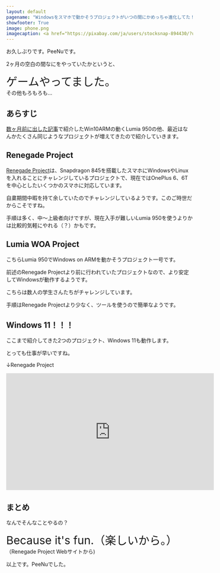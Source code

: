 ```yaml
---
layout: default
pagename: "Windowsをスマホで動かそうプロジェクトがいつの間にかめっちゃ進化してた！"
showfooter: True
image: phone.png
imagecaption: <a href="https://pixabay.com/ja/users/stocksnap-894430/?utm_source=link-attribution&amp;utm_medium=referral&amp;utm_campaign=image&amp;utm_content=2617704">StockSnap</a>による<a href="https://pixabay.com/ja/?utm_source=link-attribution&amp;utm_medium=referral&amp;utm_campaign=image&amp;utm_content=2617704">Pixabay</a>からの画像
---
```


お久しぶりです。PeeNuです。

2ヶ月の空白の間なにをやっていたかというと、

<div style="font-size:30px;">ゲームやってました。</div>
その他もろもろも…

## あらすじ

[数ヶ月前に出した記事](https://enthusiasticprogram.github.io/2020/12/17/smartphone-running-windows.html)で紹介したWin10ARMの動くLumia 950の他、最近はなんかたくさん同じようなプロジェクトが増えてきたので紹介していきます。

## Renegade Project

[Renegade Project](https://renegade-project.org/#/)は、Snapdragon 845を搭載したスマホにWindowsやLinuxを入れることにチャレンジしているプロジェクトで、現在ではOnePlus 6、6Tを中心としたいくつかのスマホに対応しています。

自粛期間中暇を持て余していたのでチャレンジしているようです。このご時世だからこそですね。

手順は多く、中〜上級者向けですが、現在入手が難しいLumia 950を使うよりかは比較的気軽にやれる（？）かもです。

## Lumia WOA Project

こちらLumia 950でWindows on ARMを動かそうプロジェクト一号です。

前述のRenegade Projectより前に行われていたプロジェクトなので、より安定してWindowsが動作するようです。

こちらは数人の学生さんたちがチャレンジしています。

手順はRenegade Projectより少なく、ツールを使うので簡単なようです。

## Windows 11！！！

ここまで紹介してきた2つのプロジェクト、Windows 11も動作します。

とっても仕事が早いですね。

↓Renegade Project

<div class="youtube">
<iframe width="560" height="315" src="https://www.youtube.com/embed/4EG1GLHWKWg" title="YouTube video player" frameborder="0" allow="accelerometer; autoplay; clipboard-write; encrypted-media; gyroscope; picture-in-picture" allowfullscreen></iframe>
</div>

## まとめ

なんでそんなことやるの？
<div style="font-size:30px;">Because it's fun.（楽しいから。）</div>
（Renegade Project Webサイトから)

以上です。PeeNuでした。
